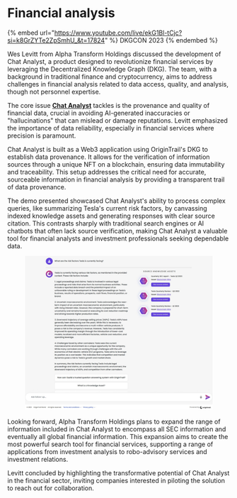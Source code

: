 # Financial analysis

{% embed url="https://www.youtube.com/live/ekG1Bl-tCjc?si=k8GrZYTe2ZpSmhU_&t=17824" %}
DKGCON 2023
{% endembed %}

Wes Levitt from Alpha Transform Holdings discussed the development of Chat Analyst, a product designed to revolutionize financial services by leveraging the Decentralized Knowledge Graph (DKG). The team, with a background in traditional finance and cryptocurrency, aims to address challenges in financial analysis related to data access, quality, and analysis, though not personnel expertise.

The core issue [**Chat Analyst**](https://www.chatanalyst.ai/) tackles is the provenance and quality of financial data, crucial in avoiding AI-generated inaccuracies or "hallucinations" that can mislead or damage reputations. Levitt emphasized the importance of data reliability, especially in financial services where precision is paramount.

Chat Analyst is built as a Web3 application using OriginTrail's DKG to establish data provenance. It allows for the verification of information sources through a unique NFT on a blockchain, ensuring data immutability and traceability. This setup addresses the critical need for accurate, sourceable information in financial analysis by providing a transparent trail of data provenance.

The demo presented showcased Chat Analyst's ability to process complex queries, like summarizing Tesla's current risk factors, by canvassing indexed knowledge assets and generating responses with clear source citation. This contrasts sharply with traditional search engines or AI chatbots that often lack source verification, making Chat Analyst a valuable tool for financial analysts and investment professionals seeking dependable data.

<figure><img src="../.gitbook/assets/image.png" alt=""><figcaption></figcaption></figure>

Looking forward, Alpha Transform Holdings plans to expand the range of information included in Chat Analyst to encompass all SEC information and eventually all global financial information. This expansion aims to create the most powerful search tool for financial services, supporting a range of applications from investment analysis to robo-advisory services and investment relations.

Levitt concluded by highlighting the transformative potential of Chat Analyst in the financial sector, inviting companies interested in piloting the solution to reach out for collaboration.
